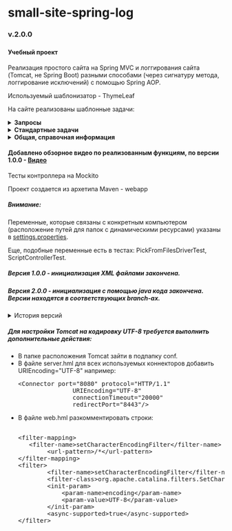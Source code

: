 # small-site-spring-log
<h3>v.2.0.0<h3>
<h4>Учебный проект</h4>

<p>Реализация простого сайта на Spring MVC и логгирования сайта (Tomcat, не Spring Boot) разными способами (через сигнатуру метода, логгирование исключений) с помощью Spring AOP.</p>
<p>Используемый шаблонизатор - ThymeLeaf</p>
<p>На сайте реализованы шаблонные задачи:</p>
<details><summary><b>Запросы</b></summary>

<p><b>Enum в классе RequestPageStorage</b> из пакета package com.npn.spring.learning.logger.smallsite.models описывает
 запросы и связывает их с представлениями</p>
<p>Контроллер для этих запросов <b>HelloController</b> из пакета package com.npn.spring.learning.logger.smallsite.controllers</p>
<p>Реализованные следующие запросы:</p>
<ul>
<li>GET через window.location.href</li>
<li>GET запросом через html form</li>
<li>POST через html form</li>
<li>POST через Thymeleaf form</li>
<li>POST через JavaScript и Json, оправка и получение данных</li>
</ul>

</details>
<details><summary><b>Стандартные задачи</b></summary>

<p><b>Enum в классе OperationPageStorage</b> из пакета com.npn.spring.learning.logger.smallsite.models описывает
 запросы и связывает их с представлениями</p>
<p>Контроллер для этих запросов <b>OperationController</b> из пакета com.npn.spring.learning.logger.smallsite.controllers</p>
<p>Реализованные следующие задачи:</p>
<ul>
<li>Запоминание пользователя через cookie на 30 секунд.</li>
<li>Отправка даты и времени на сервер, перекодирование из локального в UTC и получение даты от сервера.</li>
<li>Скачивание файла с сервера (динамическое получение файла) через GET запрос</li>
<li>Загрузка файла на сервер</li>
<li>Проигрывание музыки</li>
</ul>


</details>

<details><summary><b>Общая, справочная информация</b></summary>

<ul>
<li>Контроллер MainPageController из пакета com.npn.spring.learning.logger.smallsite.controllers является контроллером основной страницы,
 и страницы-заместителя при ошибках.</li>
<li>Контроллер ScriptController из пакета com.npn.spring.learning.logger.smallsite.controllers является контроллером работы 
 с запросами выдающими/получающими данные не в виде формы,а в виде Json, тела запроса и т.п. 
</li>
<li>Представления находятся по адресу src/main/webapp/WEB-INF/views</li>
<li>Настройки xml находятся по адресу src/main/webapp/WEB-INF</li>
<li>Внешние скрипты JS находятся по адресу src/main/resources/viewsresource/scripts/my</li>
<li>Классы, выполняющие логгирование находятся в пакете com.npn.spring.learning.logger.smallsite.loggers</li>
<li>Для версии с настройками из Java кода, конфигурационные классы находятся в пакете com.npn.spring.learning.logger.smallsite.configs</li>
</ul>


</details>

<h4>Добавлено обзорное видео по реализованным функциям, по версии 1.0.0 -  <a href="https://github.com/Novoselov-pavel/small-site-spring-log/blob/master/server_All.mp4">Видео</a></h4>

<p>Тесты контроллера на Mockito</p>
<p>Проект создается из архетипа Maven - webapp</p>
<h5>Внимание:</h5>
<p>Переменные, которые связаны с конкретным компьютером (расположение путей для папок с динамическими ресурсами)
указаны в <a href="https://github.com/Novoselov-pavel/small-site-spring-log/blob/master/src/main/resources/settings.properties">settings.properties</a>.</p>
<p>Еще, подобные переменные есть в тестах: PickFromFilesDriverTest, ScriptControllerTest.</p>

<h5>Версия 1.0.0 - инициализация XML файлами закончена.</h5>
<h5>Версия 2.0.0 - инициализация с помощью java кода закончена. Версии находятся в соответствующих branch-ах.</h5>

<details><summary>История версий</summary>

<h5>Версия 2.0.0</h5>
<p>Изменено конфигурирование, на конфигурирование из Java кода.
</p>

<h5>Версия 1.0.0</h5>
<p>Внесены некоторые изменения. В связи с ConcurrentModificationException List-ы заменены на потоковобезопасные - CopyOnWriteArrayList. 
Добавлен метод логгирования исключений и перенаправления на страницу сообщающую об ошибке на основе Spring AOP.
</p>


<h5>Версия 0.0.9</h5>
<p>Реализован проигрыватель музыки на основе HTML Audio посредством JavaScript.
</p>


<h5>Версия 0.0.8</h5>
<p>Выполнена загрузка файлов на сервер через Ajax. Выполнены тесты.
</p>

<h5>Версия 0.0.7.a</h5>
<p>Выполнена привязка папки для компонента карусель из файла settings.properties (operation.form.sendFile.dir).
Добавлены тесты.
</p>

<h5>Версия 0.0.7</h5>
<p>Выполнена реализация скачивания данных с сервера (не статические объекты, через GET-запрос).
</p>

<h5>Версия 0.0.6</h5>
<p>Выполнена передача данных на сервер/с сервера в формате text/plain.
Исправлены ошибки в работе с Cookie
</p>


<h5>Версия 0.0.5</h5>
<p>Изменена адресация страниц с применением аннотации @RequestMapping() для контролллеров.
Произведен рефакторинг и добавление контроллеров.
Добавлено меню разработки шаблонных задач.
Добавлена работа с Cookie - запоминание пользователя с редиректом на текущую страницу.
Добавлены тесты для работы с Cookie.
</p>

<h5>Версия 0.0.4.a</h5>
<p>Рефакторинг. Некоторое изменение верстки страниц для более красивого дизайна. 
Закончены все задачи связанные с обработкой простых запросов</p>

<h5>Версия 0.0.4</h5>
<p>Некоторые изменения в классах для тестов Mockito и добавление тестов для HelloController GET и POST запросы</p>
<p>Внесены некоторые изменения по результатам тестов в контроллер</p>

<h5>Версия 0.0.3</h5>
<p>Добавлено логгирование методов пакета model через AOP и XML-конфигурацию</p>

<h5>Версия 0.0.2</h5>
<p>Реализована работа с POST и GET запросами через Json</p>

<h5>Версия 0.0.1</h5>
<p>Реализована работа с POST и GET запросами, использование фрагментов ThymeLeaf для более кастомной шаблонизации</p>

</details>



<h5>Для настройки Tomcat на кодировку UTF-8 требуется выполнить дополнительные действия:</h5>
<ul>
<li>В папке расположения Tomcat зайти в подпапку conf.</li>
<li>В файле server.hml для всех используемых коннекторов добавить URIEncoding="UTF-8" например:<pre>
&lt;Connector port=&quot;8080&quot; protocol=&quot;HTTP/1.1&quot;
               URIEncoding=&quot;UTF-8&quot;
               connectionTimeout=&quot;20000&quot;
               redirectPort=&quot;8443&quot;/&gt;
</pre>
</li>
<li>В файле web.hml разкомментировать строки:<pre>    
&lt;filter-mapping&gt;
   &lt;filter-name&gt;setCharacterEncodingFilter&lt;/filter-name&gt;
        &lt;url-pattern&gt;/*&lt;/url-pattern&gt;
&lt;/filter-mapping&gt;
&lt;filter&gt;
        &lt;filter-name&gt;setCharacterEncodingFilter&lt;/filter-name&gt;
        &lt;filter-class&gt;org.apache.catalina.filters.SetCharacterEncodingFilter&lt;/filter-class&gt;
        &lt;init-param&gt;
            &lt;param-name&gt;encoding&lt;/param-name&gt;
            &lt;param-value&gt;UTF-8&lt;/param-value&gt;
        &lt;/init-param&gt;
        &lt;async-supported&gt;true&lt;/async-supported&gt;
&lt;/filter&gt;
</pre>
</li> 
</ul>